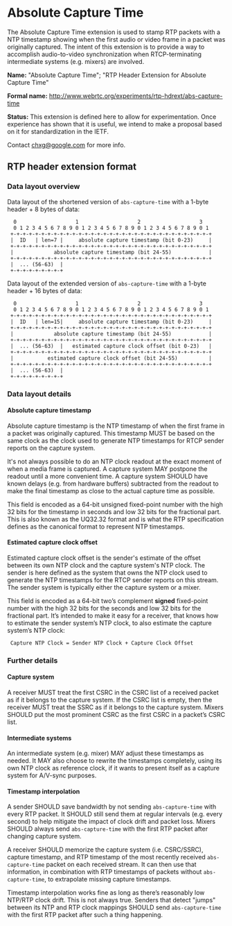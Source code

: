 # Absolute Capture Time

The Absolute Capture Time extension is used to stamp RTP packets with a NTP
timestamp showing when the first audio or video frame in a packet was originally
captured. The intent of this extension is to provide a way to accomplish
audio-to-video synchronization when RTCP-terminating intermediate systems (e.g.
mixers) are involved.

**Name:**
"Absolute Capture Time"; "RTP Header Extension for Absolute Capture Time"

**Formal name:**
<http://www.webrtc.org/experiments/rtp-hdrext/abs-capture-time>

**Status:**
This extension is defined here to allow for experimentation. Once experience has
shown that it is useful, we intend to make a proposal based on it for
standardization in the IETF.

Contact <chxg@google.com> for more info.

## RTP header extension format

### Data layout overview
Data layout of the shortened version of `abs-capture-time` with a 1-byte header
\+ 8 bytes of data:

      0                   1                   2                   3
      0 1 2 3 4 5 6 7 8 9 0 1 2 3 4 5 6 7 8 9 0 1 2 3 4 5 6 7 8 9 0 1
     +-+-+-+-+-+-+-+-+-+-+-+-+-+-+-+-+-+-+-+-+-+-+-+-+-+-+-+-+-+-+-+-+
     |  ID   | len=7 |     absolute capture timestamp (bit 0-23)     |
     +-+-+-+-+-+-+-+-+-+-+-+-+-+-+-+-+-+-+-+-+-+-+-+-+-+-+-+-+-+-+-+-+
     |             absolute capture timestamp (bit 24-55)            |
     +-+-+-+-+-+-+-+-+-+-+-+-+-+-+-+-+-+-+-+-+-+-+-+-+-+-+-+-+-+-+-+-+
     |  ... (56-63)  |
     +-+-+-+-+-+-+-+-+

Data layout of the extended version of `abs-capture-time` with a 1-byte header +
16 bytes of data:

      0                   1                   2                   3
      0 1 2 3 4 5 6 7 8 9 0 1 2 3 4 5 6 7 8 9 0 1 2 3 4 5 6 7 8 9 0 1
     +-+-+-+-+-+-+-+-+-+-+-+-+-+-+-+-+-+-+-+-+-+-+-+-+-+-+-+-+-+-+-+-+
     |  ID   | len=15|     absolute capture timestamp (bit 0-23)     |
     +-+-+-+-+-+-+-+-+-+-+-+-+-+-+-+-+-+-+-+-+-+-+-+-+-+-+-+-+-+-+-+-+
     |             absolute capture timestamp (bit 24-55)            |
     +-+-+-+-+-+-+-+-+-+-+-+-+-+-+-+-+-+-+-+-+-+-+-+-+-+-+-+-+-+-+-+-+
     |  ... (56-63)  |   estimated capture clock offset (bit 0-23)   |
     +-+-+-+-+-+-+-+-+-+-+-+-+-+-+-+-+-+-+-+-+-+-+-+-+-+-+-+-+-+-+-+-+
     |           estimated capture clock offset (bit 24-55)          |
     +-+-+-+-+-+-+-+-+-+-+-+-+-+-+-+-+-+-+-+-+-+-+-+-+-+-+-+-+-+-+-+-+
     |  ... (56-63)  |
     +-+-+-+-+-+-+-+-+

### Data layout details
#### Absolute capture timestamp

Absolute capture timestamp is the NTP timestamp of when the first frame in a
packet was originally captured. This timestamp MUST be based on the same clock
as the clock used to generate NTP timestamps for RTCP sender reports on the
capture system.

It's not always possible to do an NTP clock readout at the exact moment of when
a media frame is captured. A capture system MAY postpone the readout until a
more convenient time. A capture system SHOULD have known delays (e.g. from
hardware buffers) subtracted from the readout to make the final timestamp as
close to the actual capture time as possible.

This field is encoded as a 64-bit unsigned fixed-point number with the high 32
bits for the timestamp in seconds and low 32 bits for the fractional part. This
is also known as the UQ32.32 format and is what the RTP specification defines as
the canonical format to represent NTP timestamps.

#### Estimated capture clock offset

Estimated capture clock offset is the sender's estimate of the offset between
its own NTP clock and the capture system's NTP clock. The sender is here defined
as the system that owns the NTP clock used to generate the NTP timestamps for
the RTCP sender reports on this stream. The sender system is typically either
the capture system or a mixer.

This field is encoded as a 64-bit two’s complement **signed** fixed-point number
with the high 32 bits for the seconds and low 32 bits for the fractional part.
It’s intended to make it easy for a receiver, that knows how to estimate the
sender system’s NTP clock, to also estimate the capture system’s NTP clock:

     Capture NTP Clock = Sender NTP Clock + Capture Clock Offset

### Further details

#### Capture system

A receiver MUST treat the first CSRC in the CSRC list of a received packet as if
it belongs to the capture system. If the CSRC list is empty, then the receiver
MUST treat the SSRC as if it belongs to the capture system. Mixers SHOULD put
the most prominent CSRC as the first CSRC in a packet’s CSRC list.

#### Intermediate systems

An intermediate system (e.g. mixer) MAY adjust these timestamps as needed. It
MAY also choose to rewrite the timestamps completely, using its own NTP clock as
reference clock, if it wants to present itself as a capture system for A/V-sync
purposes.

#### Timestamp interpolation

A sender SHOULD save bandwidth by not sending `abs-capture-time` with every
RTP packet. It SHOULD still send them at regular intervals (e.g. every second)
to help mitigate the impact of clock drift and packet loss. Mixers SHOULD always
send `abs-capture-time` with the first RTP packet after changing capture system.

A receiver SHOULD memorize the capture system (i.e. CSRC/SSRC), capture
timestamp, and RTP timestamp of the most recently received `abs-capture-time`
packet on each received stream. It can then use that information, in combination
with RTP timestamps of packets without `abs-capture-time`, to extrapolate
missing capture timestamps.

Timestamp interpolation works fine as long as there’s reasonably low NTP/RTP
clock drift. This is not always true. Senders that detect "jumps" between its
NTP and RTP clock mappings SHOULD send `abs-capture-time` with the first RTP
packet after such a thing happening.
